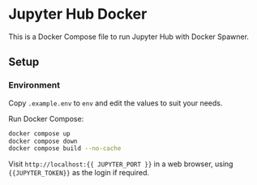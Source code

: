 # Jupyter Hub Docker

This is a Docker Compose file to run Jupyter Hub with Docker Spawner.


## Setup

### Environment

Copy `.example.env` to `env` and edit the values to suit your needs. 

Run Docker Compose: 

```bash
docker compose up
docker compose down
docker compose build --no-cache
```

Visit `http://localhost:{{ JUPYTER_PORT }}` in a web browser, using `{{JUPYTER_TOKEN}}` as the login if required.


